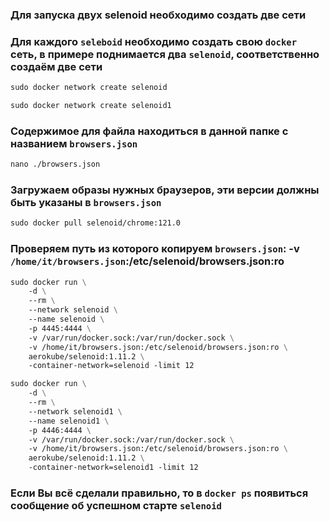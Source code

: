 ### Для запуска двух selenoid необходимо создать две сети
### Для каждого `seleboid` необходимо создать свою `docker` сеть, в примере поднимается два `selenoid`, соответственно создаём две сети
```dockerfile
sudo docker network create selenoid
```
```dockerfile
sudo docker network create selenoid1
```

### Содержимое для файла находиться в данной папке с названием `browsers.json`
```dockerfile
nano ./browsers.json
```

### Загружаем образы нужных браузеров, эти версии должны быть указаны в `browsers.json`
```dockerfile
sudo docker pull selenoid/chrome:121.0
```

### Проверяем путь из которого копируем `browsers.json`:  -v `/home/it/browsers.json`:/etc/selenoid/browsers.json:ro 
```dockerfile
sudo docker run \
    -d \
    --rm \
    --network selenoid \
    --name selenoid \
    -p 4445:4444 \
    -v /var/run/docker.sock:/var/run/docker.sock \
    -v /home/it/browsers.json:/etc/selenoid/browsers.json:ro \
    aerokube/selenoid:1.11.2 \
    -container-network=selenoid -limit 12
```

```dockerfile
sudo docker run \
    -d \
    --rm \
    --network selenoid1 \
    --name selenoid1 \
    -p 4446:4444 \
    -v /var/run/docker.sock:/var/run/docker.sock \
    -v /home/it/browsers.json:/etc/selenoid/browsers.json:ro \
    aerokube/selenoid:1.11.2 \
    -container-network=selenoid1 -limit 12
```

### Если Вы всё сделали правильно, то в `docker ps` появиться сообщение об успешном старте `selenoid`
